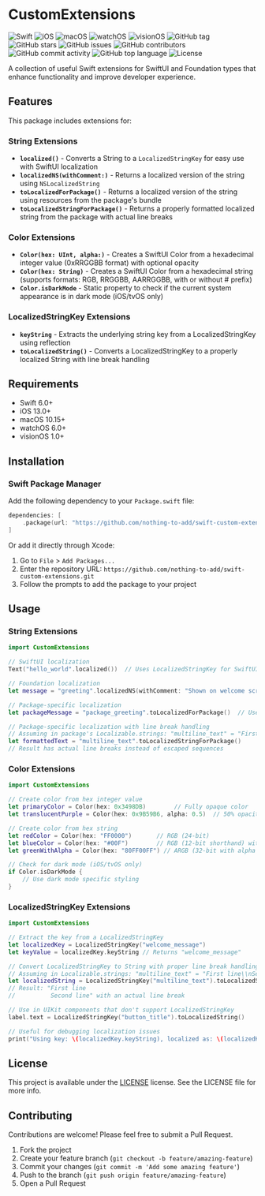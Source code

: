 # CustomExtensions

![Swift](https://img.shields.io/badge/Swift-6.0-orange.svg)
![iOS](https://img.shields.io/badge/iOS-13.0%2B-blue.svg)
![macOS](https://img.shields.io/badge/macOS-10.15%2B-blue.svg)
![watchOS](https://img.shields.io/badge/watchOS-6.0%2B-blue.svg)
![visionOS](https://img.shields.io/badge/visionOS-1.0%2B-blue.svg)
![GitHub tag](https://img.shields.io/github/v/tag/nothing-to-add/swift-custom-extensions)
![GitHub stars](https://img.shields.io/github/stars/nothing-to-add/swift-custom-extensions)
![GitHub issues](https://img.shields.io/github/issues/nothing-to-add/swift-custom-extensions)
![GitHub contributors](https://img.shields.io/github/contributors/nothing-to-add/swift-custom-extensions)
![GitHub commit activity](https://img.shields.io/github/commit-activity/m/nothing-to-add/swift-custom-extensions)
![GitHub top language](https://img.shields.io/github/languages/top/nothing-to-add/swift-custom-extensions)
![License](https://img.shields.io/github/license/nothing-to-add/swift-custom-extensions)

A collection of useful Swift extensions for SwiftUI and Foundation types that enhance functionality and improve developer experience.

## Features

This package includes extensions for:

### String Extensions

- **`localized()`** - Converts a String to a `LocalizedStringKey` for easy use with SwiftUI localization
- **`localizedNS(withComment:)`** - Returns a localized version of the string using `NSLocalizedString`
- **`toLocalizedForPackage()`** - Returns a localized version of the string using resources from the package's bundle
- **`toLocalizedStringForPackage()`** - Returns a properly formatted localized string from the package with actual line breaks

### Color Extensions

- **`Color(hex: UInt, alpha:)`** - Creates a SwiftUI Color from a hexadecimal integer value (0xRRGGBB format) with optional opacity
- **`Color(hex: String)`** - Creates a SwiftUI Color from a hexadecimal string (supports formats: RGB, RRGGBB, AARRGGBB, with or without # prefix)
- **`Color.isDarkMode`** - Static property to check if the current system appearance is in dark mode (iOS/tvOS only)

### LocalizedStringKey Extensions

- **`keyString`** - Extracts the underlying string key from a LocalizedStringKey using reflection
- **`toLocalizedString()`** - Converts a LocalizedStringKey to a properly localized String with line break handling

## Requirements

- Swift 6.0+
- iOS 13.0+
- macOS 10.15+
- watchOS 6.0+
- visionOS 1.0+

## Installation

### Swift Package Manager

Add the following dependency to your `Package.swift` file:

```swift
dependencies: [
    .package(url: "https://github.com/nothing-to-add/swift-custom-extensions.git", from: "1.0.0")
]
```

Or add it directly through Xcode:
1. Go to `File` > `Add Packages...`
2. Enter the repository URL: `https://github.com/nothing-to-add/swift-custom-extensions.git`
3. Follow the prompts to add the package to your project

## Usage

### String Extensions

```swift
import CustomExtensions

// SwiftUI localization
Text("hello_world".localized())  // Uses LocalizedStringKey for SwiftUI

// Foundation localization
let message = "greeting".localizedNS(withComment: "Shown on welcome screen")

// Package-specific localization
let packageMessage = "package_greeting".toLocalizedForPackage()  // Uses localized string from the package's resources

// Package-specific localization with line break handling
// Assuming in package's Localizable.strings: "multiline_text" = "First line\\nSecond line";
let formattedText = "multiline_text".toLocalizedStringForPackage()
// Result has actual line breaks instead of escaped sequences
```

### Color Extensions

```swift
import CustomExtensions

// Create color from hex integer value
let primaryColor = Color(hex: 0x3498DB)        // Fully opaque color
let translucentPurple = Color(hex: 0x9B59B6, alpha: 0.5)  // 50% opacity

// Create color from hex string
let redColor = Color(hex: "FF0000")       // RGB (24-bit)
let blueColor = Color(hex: "#00F")        // RGB (12-bit shorthand) with # prefix
let greenWithAlpha = Color(hex: "80FF00FF") // ARGB (32-bit with alpha - 50% opaque)

// Check for dark mode (iOS/tvOS only)
if Color.isDarkMode {
    // Use dark mode specific styling
}
```

### LocalizedStringKey Extensions

```swift
import CustomExtensions

// Extract the key from a LocalizedStringKey
let localizedKey = LocalizedStringKey("welcome_message")
let keyValue = localizedKey.keyString // Returns "welcome_message"

// Convert LocalizedStringKey to String with proper line break handling
// Assuming in Localizable.strings: "multiline_text" = "First line\\nSecond line";
let localizedString = LocalizedStringKey("multiline_text").toLocalizedString()
// Result: "First line
//          Second line" with an actual line break

// Use in UIKit components that don't support LocalizedStringKey
label.text = LocalizedStringKey("button_title").toLocalizedString()

// Useful for debugging localization issues
print("Using key: \(localizedKey.keyString), localized as: \(localizedKey.toLocalizedString())")
```

## License

This project is available under the [LICENSE](LICENSE) license. See the LICENSE file for more info.

## Contributing

Contributions are welcome! Please feel free to submit a Pull Request.

1. Fork the project
2. Create your feature branch (`git checkout -b feature/amazing-feature`)
3. Commit your changes (`git commit -m 'Add some amazing feature'`)
4. Push to the branch (`git push origin feature/amazing-feature`)
5. Open a Pull Request
